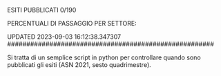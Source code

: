 ESITI PUBBLICATI 0/190 

PERCENTUALI DI PASSAGGIO PER SETTORE:

UPDATED 2023-09-03 16:12:38.347307
###################################################### 

Si tratta di un semplice script in python per controllare quando sono pubblicati gli esiti (ASN 2021, sesto quadrimestre).

